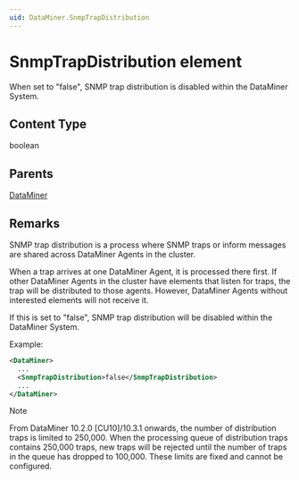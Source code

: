 ```yaml
---
uid: DataMiner.SnmpTrapDistribution
---
```


# SnmpTrapDistribution element

When set to "false", SNMP trap distribution is disabled within the DataMiner System.

## Content Type

boolean

## Parents

[DataMiner](xref:DataMiner)

## Remarks

SNMP trap distribution is a process where SNMP traps or inform messages are shared across DataMiner Agents in the cluster.

When a trap arrives at one DataMiner Agent, it is processed there first. If other DataMiner Agents in the cluster have elements that listen for traps, the trap will be distributed to those agents. However, DataMiner Agents without interested elements will not receive it.

If this is set to "false", SNMP trap distribution will be disabled within the DataMiner System.

Example:

```xml
<DataMiner>
  ...
  <SnmpTrapDistribution>false</SnmpTrapDistribution>
  ...
</DataMiner>
```

> [!NOTE]
> From DataMiner 10.2.0 [CU10]/10.3.1 onwards<!-- RN34525 -->, the number of distribution traps is limited to 250,000. When the processing queue of distribution traps contains 250,000 traps, new traps will be rejected until the number of traps in the queue has dropped to 100,000. These limits are fixed and cannot be configured.
